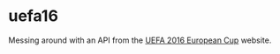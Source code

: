 # uefa16
Messing around with an API from the [UEFA 2016 European Cup](http://www.uefa.com/uefaeuro/index.html) website.
